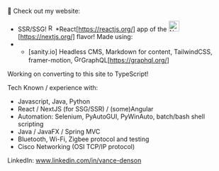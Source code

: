 👋
Check out my website:

- SSR/SSG! <img src="https://external-content.duckduckgo.com/iu/?u=https%3A%2F%2Ftse1.mm.bing.net%2Fth%3Fid%3DOIP.Tpo0do4FnIyuhxRRUnFWjwHaHA%26pid%3DApi&f=1" alt="React" width="16px">*React[https://reactjs.org/] app of the <img src="https://external-content.duckduckgo.com/iu/?u=https%3A%2F%2Ftse3.mm.bing.net%2Fth%3Fid%3DOIP.xJw2stFyQ5ktHNXVBxbOIAHaBx%26pid%3DApi&f=1" alt="NextJS" width="24px">[https://nextjs.org/] flavor! Made using:
- - [sanity.io] Headless CMS, Markdown for content, TailwindCSS, framer-motion, <img src="https://graphql.org/img/logo.svg" alt="GraphQL" width="16px" />GraphQL[https://graphql.org/]

Working on converting to this site to TypeScript!

Tech Known / experience with:
* Javascript, Java, Python
* React / NextJS (for SSG/SSR) / (some)Angular
* Automation: Selenium, PyAutoGUI, PyWinAuto, batch/bash shell scripting
* Java / JavaFX / Spring MVC
* Bluetooth, Wi-Fi, Zigbee protocol and testing
* Cisco Networking (OSI TCP/IP protocol) 

LinkedIn: www.linkedin.com/in/vance-denson
